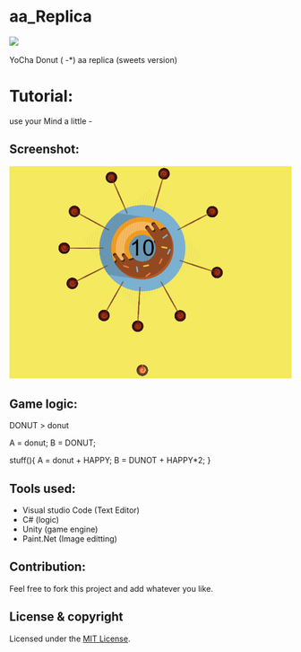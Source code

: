 # aa_Replica
<a href="https://github.com/Doha-Helmaoui/aa_Replica/blob/master/LICENSE.md" alt="LICENSE">
        <img src="https://img.shields.io/badge/license-MIT-green/hero3131/aa_Replica.svg" />
</a>

YoCha Donut  ( -*)
aa replica (sweets version)

# Tutorial:

use your Mind a little *-*

## Screenshot:
<img src="screenshot\aa replica ss.PNG" />

## Game logic:
DONUT > donut

A = donut;
B = DONUT;

stuff(){
A = donut + HAPPY;
B = DUNOT + HAPPY*2;
}

## Tools used:
* Visual studio Code (Text Editor)
* C# (logic)
* Unity (game engine)
* Paint.Net (Image editting)

## Contribution:
Feel free to fork this project and add whatever you like.

## License & copyright
Licensed under the [MIT License](LICENSE.md).
